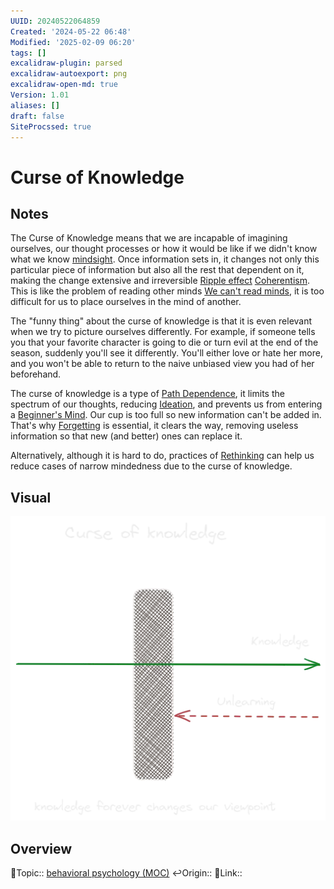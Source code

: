 ```yaml
---
UUID: 20240522064859
Created: '2024-05-22 06:48'
Modified: '2025-02-09 06:20'
tags: []
excalidraw-plugin: parsed
excalidraw-autoexport: png
excalidraw-open-md: true
Version: 1.01
aliases: []
draft: false
SiteProcssed: true
---
```


# Curse of Knowledge

## Notes

The Curse of Knowledge means that we are incapable of imagining ourselves, our thought processes or how it would be like if we didn't know what we know [mindsight](/notes/mindsight.md). Once information sets in, it changes not only this particular piece of information but also all the rest that dependent on it, making the change extensive and irreversible [Ripple effect](/notes/ripple-effect.md) [Coherentism](/notes/coherentism.md). This is like the problem of reading other minds [We can't read minds](/notes/theory-of-mind.md), it is too difficult for us to place ourselves in the mind of another.

The "funny thing" about the curse of knowledge is that it is even relevant when we try to picture ourselves differently. For example, if someone tells you that your favorite character is going to die or turn evil at the end of the season, suddenly you'll see it differently. You'll either love or hate her more, and you won't be able to return to the naive unbiased view you had of her beforehand.

The curse of knowledge is a type of [Path Dependence](/notes/path-dependence.md), it limits the spectrum of our thoughts, reducing [Ideation](/notes/ideation.md), and prevents us from entering a [Beginner's Mind](/notes/beginners-mind.md). Our cup is too full so new information can't be added in. That's why [Forgetting](/notes/forgetfulness.md) is essential, it clears the way, removing useless information so that new (and better) ones can replace it.

Alternatively, although it is hard to do, practices of [Rethinking](/notes/rethinking.md) can help us reduce cases of narrow mindedness due to the curse of knowledge.

## Visual

![Curse of Knowledge.webp](/notes/curse-of-knowledge.webp)

## Overview
🔼Topic:: [behavioral psychology (MOC)](/mocs/behavioral-psychology-moc.md)
↩️Origin::
🔗Link::

